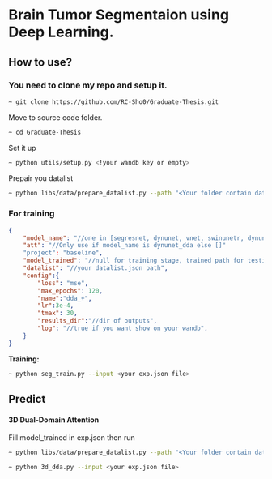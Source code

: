 # Brain Tumor Segmentaion using Deep Learning.
## How to use?
### You need to clone my repo and setup it.

```bash
~ git clone https://github.com/RC-Sho0/Graduate-Thesis.git
```
Move to source code folder.

```bash
~ cd Graduate-Thesis
```
Set it up
```bash
~ python utils/setup.py <!your wandb key or empty>
```

Prepair you datalist
```bash
~ python libs/data/prepare_datalist.py --path "<Your folder contain dataset>" --output "/{path of file}/datalist.json" --stage "train" --split 'true'
```

### For training
```json
{
    "model_name": "//one in [segresnet, dynunet, vnet, swinunetr, dynunet_dda]",
    "att": "//Only use if model_name is dynunet_dda else []" 
    "project": "baseline",
    "model_trained": "//null for training stage, trained path for testing stage",
    "datalist": "//your datalist.json path",
    "config":{
        "loss": "mse",
        "max_epochs": 120,
        "name":"dda_+",
        "lr":3e-4,
        "tmax": 30,
        "results_dir":"//dir of outputs",
        "log": "//true if you want show on your wandb",
    }
}   
```
**Training:**
```bash
~ python seg_train.py --input <your exp.json file>
```
## Predict
#### 3D Dual-Domain Attention
Fill model_trained in exp.json then run
```bash
~ python libs/data/prepare_datalist.py --path "<Your folder contain dataset>" --output "/{path of file}/datalist.json" --stage "test" 

~ python 3d_dda.py --input <your exp.json file>
```

